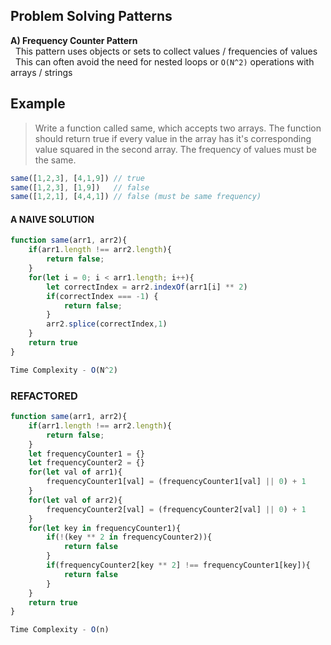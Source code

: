 ## Problem Solving Patterns

**A) Frequency Counter Pattern**   
    &nbsp;  This pattern uses objects or sets to collect values / frequencies of values     
    &nbsp;  This can often avoid the need for nested loops or `O(N^2)` operations with arrays / strings
    
## Example
>Write a function called same, which accepts two arrays. The function should return true if every value in the array has it's corresponding value squared in the second array. The frequency of values must be the same.

```javascript
same([1,2,3], [4,1,9]) // true
same([1,2,3], [1,9])   // false
same([1,2,1], [4,4,1]) // false (must be same frequency)
```
#### A NAIVE SOLUTION
```javascript
function same(arr1, arr2){
    if(arr1.length !== arr2.length){
        return false;
    }
    for(let i = 0; i < arr1.length; i++){
        let correctIndex = arr2.indexOf(arr1[i] ** 2)
        if(correctIndex === -1) {
            return false;
        }
        arr2.splice(correctIndex,1)
    }
    return true
}

Time Complexity - O(N^2)
```
### REFACTORED
```javascript
function same(arr1, arr2){
    if(arr1.length !== arr2.length){
        return false;
    }
    let frequencyCounter1 = {}
    let frequencyCounter2 = {}
    for(let val of arr1){
        frequencyCounter1[val] = (frequencyCounter1[val] || 0) + 1
    }
    for(let val of arr2){
        frequencyCounter2[val] = (frequencyCounter2[val] || 0) + 1        
    }
    for(let key in frequencyCounter1){
        if(!(key ** 2 in frequencyCounter2)){
            return false
        }
        if(frequencyCounter2[key ** 2] !== frequencyCounter1[key]){
            return false
        }
    }
    return true
}

Time Complexity - O(n)
```
